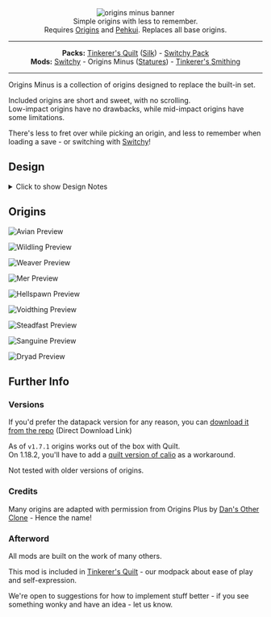 <center><img style="max-width:1056px" alt="origins minus banner" src="https://user-images.githubusercontent.com/55819817/230751145-56d0c976-9167-44fb-a94a-e3d036095dc2.png" /></center>

<center>
Simple origins with less to remember.<br/>
Requires <a href="https://modrinth.com/mod/origins/versions">Origins</a> and <a href="https://modrinth.com/mod/pehkui">Pehkui</a>. Replaces all base origins.
</center>

---

<center><span style="font-weight: bold">Packs:</span> <a href="https://modrinth.com/modpack/tinkerers-quilt">Tinkerer's Quilt</a> (<a href="https://modrinth.com/modpack/tinkerers-silk">Silk</a>) - <a href="https://modrinth.com/modpack/switchy-pack">Switchy Pack</a></center>
<center><span style="font-weight: bold">Mods:</span> <a href="https://modrinth.com/mod/switchy">Switchy</a> - Origins Minus (<a href="https://modrinth.com/mod/tinkerers-statures">Statures</a>) - <a href="https://modrinth.com/mod/tinkerers-smithing">Tinkerer's Smithing</a></center>

---

Origins Minus is a collection of origins designed to replace the built-in set.

Included origins are short and sweet, with no scrolling.           
Low-impact origins have no drawbacks, while mid-impact origins have some limitations.

There's less to fret over while picking an origin, and less to remember when loading a save - or switching with [Switchy](https://modrinth.com/mod/switchy)!

## Design

<details>
<summary>Click to show Design Notes</summary>

### Optionality

Origin powers are all designed to be opt-in. Whenever you remember what origin you're playing, you get to press a few buttons and do a few cool things. 

If you forget for hours on end - it's no big deal! If you can forget something and be screwed over by it - we call that a bug.

### Ambiguity

All origins are intended to be ambiguous as to what creature, species, profession, or character they might be referring to. We want you to fill in the gaps yourself - with what you want to be playing!

Keep this in mind when picking an origin - just because the Avian's icon is a feather, doesn't mean it's not a mech suit!

[Tinkerer's Statures](https://modrinth.com/mod/tinkerers-statures) can expand this further by adding size variation!

We've provided a list of examples for themes for each origin to help players choose.

### Building and Multiplayer

Minus is built with multiplayer in mind - origins move through and interact with the world in visually distinct ways, and (if you like) build visually distinct homes and functional structures to match!

Blink points, water/lava lifts, gliding and vine whip pads, rappel points, rescue moats, and blood farms are all encouraged emergent gameplay. 

Have fun making your builds origin (and [Stature](https://modrinth.com/mod/tinkerers-statures)) accessible!

### Balance

These origins aren't designed to be balanced compared to the vanilla game, nor to the built-in origins, and not even compared to eachother. They're only designed to be balanced to themselves - as being fun to play.

We tweak and rebalance origins when they fully disengage an unintended part of the game - like being unable to die in combat on normal difficulty - not for power comparisons.

</details>

## Origins

![Avian Preview](https://user-images.githubusercontent.com/55819817/230751155-d54af385-9c51-451c-a716-11ef4f344306.png)

![Wildling Preview](https://user-images.githubusercontent.com/55819817/230751158-e29cf313-d20c-4a78-8ebc-98e90032f816.png)

![Weaver Preview](https://user-images.githubusercontent.com/55819817/230751159-7f1d0112-f7ed-4bfc-b43a-9eeb4a0e1875.png)

![Mer Preview](https://user-images.githubusercontent.com/55819817/230751161-d962465c-7b04-4a76-98fd-7b314087f630.png)

![Hellspawn Preview](https://user-images.githubusercontent.com/55819817/230751162-0d9ba93c-ff7e-41ea-8a79-b680bd97934f.png)

![Voidthing Preview](https://user-images.githubusercontent.com/55819817/230751163-9880b672-7610-4f36-bff1-8fe9bb9c8390.png)

![Steadfast Preview](https://user-images.githubusercontent.com/55819817/230751171-3e93f675-5b98-4a86-b4c3-825a2d28f3e7.png)

![Sanguine Preview](https://user-images.githubusercontent.com/55819817/230751174-9eef1c47-6173-4dcd-a462-e3d526e4fc5f.png)

![Dryad Preview](https://user-images.githubusercontent.com/55819817/230751176-d086a14c-0f91-47b9-b778-e57861a17e62.png)

## Further Info

### Versions

If you'd prefer the datapack version for any reason, you can [download it from the repo](https://download-directory.github.io/?url=https://github.com/sisby-folk/origins-minus/tree/main/src/main/resources) (Direct Download Link)

As of `v1.7.1` origins works out of the box with Quilt.           
On 1.18.2, you'll have to add a [quilt version of calio](https://github.com/sisby-folk/mc-packs/raw/quilt_1.18.2/mods/Calio-1.18.2-1.6.0.jar) as a workaround.

Not tested with older versions of origins.

### Credits

Many origins are adapted with permission from Origins Plus by [Dan's Other Clone](https://www.youtube.com/c/DansOtherClone/videos) - Hence the name!

### Afterword

All mods are built on the work of many others.

This mod is included in [Tinkerer's Quilt](https://modrinth.com/modpack/tinkerers-quilt) - our modpack about ease of play and self-expression.

We're open to suggestions for how to implement stuff better - if you see something wonky and have an idea - let us know.
